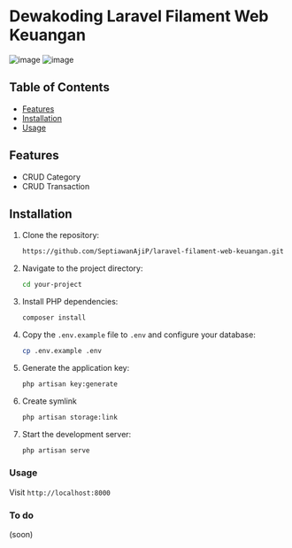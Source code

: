 # Dewakoding Laravel Filament Web Keuangan

![image](https://raw.githubusercontent.com/SeptiawanAjiP/laravel-filament-web-keuangan/master/image-1.png)
![image](https://raw.githubusercontent.com/SeptiawanAjiP/laravel-filament-web-keuangan/master/image-2.png)

## Table of Contents

- [Features](#features)
- [Installation](#installation)
- [Usage](#usage)

## Features

- CRUD Category
- CRUD Transaction

## Installation

1. Clone the repository:

    ```bash
    https://github.com/SeptiawanAjiP/laravel-filament-web-keuangan.git
    ```

2. Navigate to the project directory:

    ```bash
    cd your-project
    ```

3. Install PHP dependencies:

    ```bash
    composer install
    ```

4. Copy the `.env.example` file to `.env` and configure your database:

    ```bash
    cp .env.example .env
    ```

5. Generate the application key:

    ```bash
    php artisan key:generate
    ```
6. Create symlink

    ```bash
    php artisan storage:link
    ```

7. Start the development server:

    ```bash
    php artisan serve
    ```

### Usage

Visit `http://localhost:8000`

### To do
(soon)